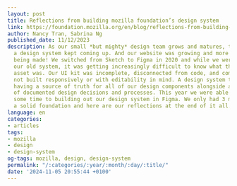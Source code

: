 ```yaml
---
layout: post
title: Reflections from building mozilla foundation’s design system
link: https://foundation.mozilla.org/en/blog/reflections-from-building-mozilla-foundations-design-system
author: Nancy Tran, Sabrina Ng
published_date: 11/12/2023
description: As our small *but mighty* design team grows and matures, the need for
  a design system kept coming up. And our website was growing and more things were
  being made! We switched from Sketch to Figma in 2020 and while we were able to import
  our old system, it was getting increasingly difficult to know what the most updated
  asset was. Our UI kit was incomplete, disconnected from code, and components were
  not built responsively or with editability in mind. A design system to us means
  having a source of truth for all of our design components alongside a collection
  of documented design decisions and processes. This year we were able to dedicate
  some time to building out our design system in Figma. We only had 3 months to build
  a solid foundation and here are our reflections at the end of it all.
language: en
categories:
- articles
tags:
- mozilla
- design
- design-system
og-tags: mozilla, design, design-system
permalink: "/:categories/:year/:month/:day/:title/"
date: '2024-11-05 20:55:44 +0100'
---
```

